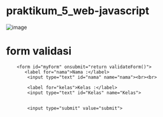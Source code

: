 # praktikum_5_web-javascript

![image](https://github.com/azzamsauqi2004/praktikum_5_web-javascript/assets/116098921/6568381e-4588-42a8-8439-68586b5c2a65)


<!DOCTYPE html>
<html lang="en">
<head>
    <meta charset="UTF-8">
    <meta http-equiv="X-UA-Compatible" content="IE=edge">
    <meta name="viewport" content="width=device-width, initial-scale=1.0">
    <title>Document</title>
    <link rel="stylesheet" href="2.css">

</head>
<body background="alam.png">
    <div class="vertical-container">
        <h1>form validasi</h1>

        <form id="myForm" onsubmit="return validateForm()">
           <label for="nama">Nama :</label>
            <input type="text" id="nama" name="nama"><br><br>

            <label for="kelas">Kelas :</label>
            <input type="text" id="Kelas" name="Kelas">

            
            <input type="submit" value="submit">
</form>
    </div>
    <script>

       function validateForm(){
        var nama = document.getElementById("nama").value;
        var kelas = document.getElementById("kelas").value;
       }

       if(nama.trim() == ""){
        alert('nama harus diisi')
        return false;
       }

       if(email.trim() == ""){
        alert("email harus diisi");
        return false;
       }

       if(NIM.trim() ==""){
        alert("nim harus diisi")
        return false;
       }


    </script>
    
</body>
</html>
